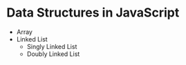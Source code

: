 # Data Structures in JavaScript

- Array
- Linked List
  - Singly Linked List
  - Doubly Linked List
